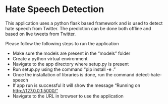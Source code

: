 # Hate Speech Detection

This application uses a python flask based framework and is used to detect hate speech from Twitter. The prediction can be done both offline and based on live tweets from Twitter.

Please follow the following steps to run the application

* Make sure the models are present in the “models” folder
* Create a python virtual environment
* Navigate to the app directory where setup.py is present
* Run setup.py using the command “pip install -e .”
* Once the installation of libraries is done, run the command detect-hate-speech
* If app run is successful it will show the message “Running on http://127.0.0.1:5000/”
* Navigate to the URL in browser to use the application
